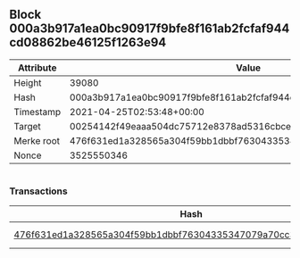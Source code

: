 ## Block 000a3b917a1ea0bc90917f9bfe8f161ab2fcfaf944cd08862be46125f1263e94

Attribute | Value
--- | ---
Height | 39080
Hash | 000a3b917a1ea0bc90917f9bfe8f161ab2fcfaf944cd08862be46125f1263e94
Timestamp | 2021-04-25T02:53:48+00:00
Target | 00254142f49eaaa504dc75712e8378ad5316cbcead634704b3734b6271167cc4
Merke root | 476f631ed1a328565a304f59bb1dbbf76304335347079a70cc36357d5292ed3a
Nonce | 3525550346

```

```

### Transactions

Hash | Amount
--- | ---
[476f631ed1a328565a304f59bb1dbbf76304335347079a70cc36357d5292ed3a](476f631ed1a328565a304f59bb1dbbf76304335347079a70cc36357d5292ed3a.md) | 10.00000000 SKEPTI 
